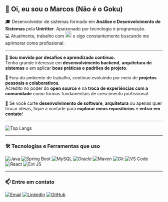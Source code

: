 ## 👋 Oi, eu sou o Marcos (Não é o Goku)

🎓 Desenvolvedor de sistemas formado em **Análise e Desenvolvimento de Sistemas** pela **Uniritter**. Apaixonado por tecnologia e programação.  
💻 Atualmente, trabalho com <img src="https://upload.wikimedia.org/wikipedia/en/3/30/Java_programming_language_logo.svg" width="20" alt="Java logo" /> e sigo constantemente buscando me aprimorar como profissional.

---

🚀 **Sou movido por desafios e aprendizado contínuo.**  
Tenho grande interesse em **desenvolvimento backend**, **arquitetura de sistemas** e em aplicar **boas práticas e padrões de projeto**.

🌱 Fora do ambiente de trabalho, continuo evoluindo por meio de **projetos pessoais e colaborativos**.  
Acredito no poder do **open source** e na **troca de experiências com a comunidade** como formas fundamentais de crescimento profissional.

🔧 Se você curte **desenvolvimento de software**, **arquitetura** ou apenas quer trocar ideias, fique à vontade para **explorar meus repositórios** e **entrar em contato**!

---

![Top Langs](https://github-readme-stats.vercel.app/api/top-langs/?username=MarcosRNF&layout=compact&langs_count=6&theme=radical)

---

### 🛠️ Tecnologias e Ferramentas que uso

![Java](https://img.shields.io/badge/Java-ED8B00?style=for-the-badge&logo=openjdk&logoColor=white)
![Spring Boot](https://img.shields.io/badge/Spring_Boot-6DB33F?style=for-the-badge&logo=spring-boot&logoColor=white)
![MySQL](https://img.shields.io/badge/MySQL-4479A1?style=for-the-badge&logo=mysql&logoColor=white)
![Oracle](https://img.shields.io/badge/Oracle-F80000?style=for-the-badge&logo=databricks&logoColor=white)
![Maven](https://img.shields.io/badge/Maven-C71A36?style=for-the-badge&logo=apache-maven&logoColor=white)
![Git](https://img.shields.io/badge/Git-F05032?style=for-the-badge&logo=git&logoColor=white)
![VS Code](https://img.shields.io/badge/VS%20Code-007ACC?style=for-the-badge&logo=visual-studio-code&logoColor=white)
![React](https://img.shields.io/badge/React-20232A?style=for-the-badge&logo=react&logoColor=61DAFB)
![Ext JS](https://img.shields.io/badge/ExtJS-1E1E1E?style=for-the-badge&logo=sencha&logoColor=76BC1D)

---

### 📫 Entre em contato

[![Email](https://img.shields.io/badge/E--mail-javadevmarcos@gmail.com-D14836?style=for-the-badge&logo=gmail&logoColor=white)](mailto:javadevmarcos@gmail.com)
[![LinkedIn](https://img.shields.io/badge/LinkedIn-marcosfraga?style=for-the-badge&logo=linkedin&logoColor=white)](https://www.linkedin.com/in/marcos-fraga-50136022a/)
[![GitHub](https://img.shields.io/badge/GitHub-MarcosRNF-181717?style=for-the-badge&logo=github)](https://github.com/MarcosRNF)

